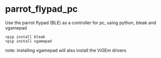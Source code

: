 # parrot_flypad_pc
Use the parrot flypad (BLE) as a controller for pc, using python, bleak and vgamepad

```
>pip install bleak
>pip install vgamepad
```
note: installing vgamepad will also install the ViGEm drivers
